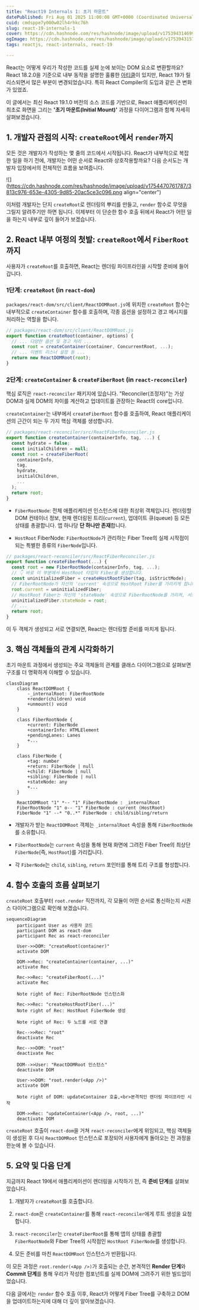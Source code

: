 ```yaml
---
title: "React19 Internals 1: 초기 마운트"
datePublished: Fri Aug 01 2025 11:00:08 GMT+0000 (Coordinated Universal Time)
cuid: cmdsppe7y000w02lh4rhkc76h
slug: react-19-internals-1
cover: https://cdn.hashnode.com/res/hashnode/image/upload/v1753943146993/407f3f8c-41c2-482d-af03-f396a0c2ac03.png
ogImage: https://cdn.hashnode.com/res/hashnode/image/upload/v1753943157182/ab529a49-e8bb-4316-bcd6-d4ef1580b86d.png
tags: reactjs, react-internals, react-19

---
```


React는 어떻게 우리가 작성한 코드를 실제 눈에 보이는 DOM 요소로 변환할까요? React 18.2.0을 기준으로 내부 동작을 설명한 훌륭한 [아티클](https://ted-projects.com/react-internals-deep-dive-2)이 있지만, React 19가 릴리스되면서 많은 부분이 변경되었습니다. 특히 React Compiler의 도입과 같은 큰 변화가 있었죠.

이 글에서는 최신 React 19.1.0 버전의 소스 코드를 기반으로, React 애플리케이션이 최초로 화면을 그리는 **'초기 마운트(Initial Mount)'** 과정을 다이어그램과 함께 자세히 살펴보겠습니다.

## 1\. 개발자 관점의 시작: `createRoot`에서 `render`까지

모든 것은 개발자가 작성하는 몇 줄의 코드에서 시작됩니다. React가 내부적으로 복잡한 일을 하기 전에, 개발자는 어떤 순서로 React와 상호작용할까요? 다음 순서도는 개발자 입장에서의 전체적인 흐름을 보여줍니다.

![](https://cdn.hashnode.com/res/hashnode/image/upload/v1754470761787/3813c976-653e-4305-9d85-20ac5ce3c096.png align="center")

이처럼 개발자는 단지 `createRoot`로 렌더링의 뿌리를 만들고, `render` 함수로 무엇을 그릴지 알려주기만 하면 됩니다. 이제부터 이 단순한 함수 호출 뒤에서 React가 어떤 일을 하는지 내부로 깊이 들어가 보겠습니다.

## 2\. React 내부 여정의 첫발: `createRoot`에서 `FiberRoot`까지

사용자가 `createRoot`를 호출하면, React는 렌더링 파이프라인을 시작할 준비에 들어갑니다.

### **1단계:** `createRoot` (in `react-dom`)

`packages/react-dom/src/client/ReactDOMRoot.js`에 위치한 `createRoot` 함수는 내부적으로 `createContainer` 함수를 호출하며, 각종 옵션을 설정하고 경고 메시지를 처리하는 역할을 합니다.

```javascript
// packages/react-dom/src/client/ReactDOMRoot.js
export function createRoot(container, options) {
  // ... 다양한 옵션 및 경고 처리 ...
  const root = createContainer(container, ConcurrentRoot, ...);
  // ... 이벤트 리스너 설정 등 ...
  return new ReactDOMRoot(root);
}
```

### **2단계:** `createContainer` & `createFiberRoot` (in `react-reconciler`)

핵심 로직은 `react-reconciler` 패키지에 있습니다. "Reconciler(조정자)"는 가상 DOM과 실제 DOM의 차이를 계산하고 업데이트를 관장하는 React의 core입니다.

`createContainer`는 내부에서 `createFiberRoot` 함수를 호출하여, React 애플리케이션의 근간이 되는 두 가지 핵심 객체를 생성합니다.

```javascript
// packages/react-reconciler/src/ReactFiberReconciler.js
export function createContainer(containerInfo, tag, ...) {
  const hydrate = false;
  const initialChildren = null;
  const root = createFiberRoot(
    containerInfo,
    tag,
    hydrate,
    initialChildren,
    ...
  );
  return root;
}
```

* `FiberRootNode`: 전체 애플리케이션 인스턴스에 대한 최상위 객체입니다. 렌더링할 DOM 컨테이너 정보, 현재 렌더링된 트리(`current`), 업데이트 큐(queue) 등 모든 상태를 총괄합니다. 앱 하나당 **단 하나만 존재**합니다.
    
* `HostRoot` FiberNode: `FiberRootNode`가 관리하는 Fiber Tree의 실제 시작점이 되는 특별한 종류의 `FiberNode`입니다.
    

```javascript
// packages/react-reconciler/src/ReactFiberReconciler.js
export function createFiberRoot(...) {
  const root = new FiberRootNode(containerInfo, tag, ...);
  // 👇 바로 이 부분에서 HostRoot 타입의 Fiber를 생성합니다.
  const uninitializedFiber = createHostRootFiber(tag, isStrictMode);
  // FiberRootNode가 자신의 'current' 속성으로 HostRoot Fiber를 가리키게 합니다.
  root.current = uninitializedFiber;
  // HostRoot Fiber는 자신의 'stateNode' 속성으로 FiberRootNode를 가리켜, 서로 참조하게 됩니다.
  uninitializedFiber.stateNode = root;
  // ...
  return root;
}
```

이 두 객체가 생성되고 서로 연결되면, React는 렌더링할 준비를 마치게 됩니다.

## 3\. 핵심 객체들의 관계 시각화하기

초기 마운트 과정에서 생성되는 주요 객체들의 관계를 클래스 다이어그램으로 살펴보면 구조를 더 명확하게 이해할 수 있습니다.

```mermaid
classDiagram
    class ReactDOMRoot {
        -_internalRoot: FiberRootNode
        +render(children) void
        +unmount() void
    }

    class FiberRootNode {
        +current: FiberNode
        +containerInfo: HTMLElement
        +pendingLanes: Lanes
        +...
    }

    class FiberNode {
        +tag: number
        +return: FiberNode | null
        +child: FiberNode | null
        +sibling: FiberNode | null
        +stateNode: any
        +...
    }

    ReactDOMRoot "1" *-- "1" FiberRootNode : _internalRoot
    FiberRootNode "1" o-- "1" FiberNode : current (HostRoot)
    FiberNode "1" --* "0..*" FiberNode : child/sibling/return
```

* 개발자가 받는 `ReactDOMRoot` 객체는 `_internalRoot` 속성을 통해 `FiberRootNode`를 소유합니다.
    
* `FiberRootNode`는 `current` 속성을 통해 현재 화면에 그려진 Fiber Tree의 최상단 `FiberNode`(즉, `HostRoot`)를 가리킵니다.
    
* 각 `FiberNode`는 `child`, `sibling`, `return` 포인터를 통해 트리 구조를 형성합니다.
    

## 4\. 함수 호출의 흐름 살펴보기

`createRoot` 호출부터 `root.render` 직전까지, 각 모듈이 어떤 순서로 통신하는지 시퀀스 다이어그램으로 확인해 보겠습니다.

```mermaid
sequenceDiagram
    participant User as 사용자 코드
    participant DOM as react-dom
    participant Rec as react-reconciler

    User->>DOM: "createRoot(container)"
    activate DOM

    DOM->>Rec: "createContainer(container, ...)"
    activate Rec

    Rec->>Rec: "createFiberRoot(...)"
    activate Rec

    Note right of Rec: FiberRootNode 인스턴스화
    
    Rec->>Rec: "createHostRootFiber(...)"
    Note right of Rec: HostRoot FiberNode 생성
    
    Note right of Rec: 두 노드를 서로 연결

    Rec-->>Rec: "root"
    deactivate Rec
    
    Rec-->>DOM: "root"
    deactivate Rec

    DOM-->>User: "ReactDOMRoot 인스턴스"
    deactivate DOM

    User->>DOM: "root.render(<App />)"
    activate DOM

    Note right of DOM: updateContainer 호출,<br>본격적인 렌더링 파이프라인 시작
    
    DOM->>Rec: "updateContainer(<App />, root, ...)"
    deactivate DOM
```

`createRoot` 호출이 `react-dom`을 거쳐 `react-reconciler`에게 위임되고, 핵심 객체들이 생성된 후 다시 `ReactDOMRoot` 인스턴스로 포장되어 사용자에게 돌아오는 전 과정을 한눈에 볼 수 있습니다.

## 5\. 요약 및 다음 단계

지금까지 React 19에서 애플리케이션이 렌더링을 시작하기 전, 즉 **준비 단계**를 살펴보았습니다.

1. 개발자가 `createRoot`를 호출합니다.
    
2. `react-dom`은 `createContainer`를 통해 `react-reconciler`에게 루트 생성을 요청합니다.
    
3. `react-reconciler`는 `createFiberRoot`를 통해 앱의 상태를 총괄할 `FiberRootNode`와 Fiber Tree의 시작점인 `HostRoot FiberNode`를 생성합니다.
    
4. 모든 준비를 마친 `ReactDOMRoot` 인스턴스가 반환됩니다.
    

이 모든 과정은 `root.render(<App />)`가 호출되는 순간, 본격적인 **Render 단계**와 **Commit 단계**를 통해 우리가 작성한 컴포넌트를 실제 DOM에 그려주기 위한 빌드업이었습니다.

다음 글에서는 `render` 함수 호출 이후, React가 어떻게 Fiber Tree를 구축하고 DOM을 업데이트하는지에 대해 더 깊이 알아보겠습니다.